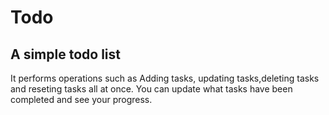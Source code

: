 # Todo
## A simple todo list 

It performs operations such as Adding tasks, updating tasks,deleting tasks and reseting tasks all at once.
You can update what tasks have been completed and see your progress.
